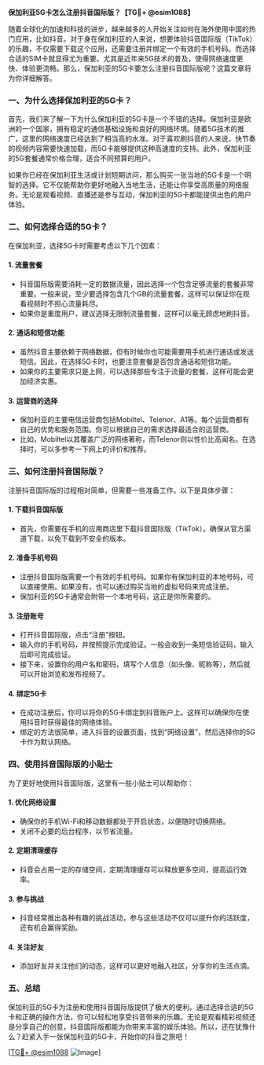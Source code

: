 **保加利亚5G卡怎么注册抖音国际版？【TG💪+ @esim1088】**

随着全球化的加速和科技的进步，越来越多的人开始关注如何在海外使用中国的热门应用，比如抖音。对于身在保加利亚的人来说，想要体验抖音国际版（TikTok）的乐趣，不仅需要下载这个应用，还需要注册并绑定一个有效的手机号码。而选择合适的SIM卡就显得尤为重要。尤其是近年来5G技术的普及，使得网络速度更快、体验更流畅。那么，保加利亚的5G卡要怎么注册抖音国际版呢？这篇文章将为你详细解答。

### 一、为什么选择保加利亚的5G卡？

首先，我们来了解一下为什么保加利亚的5G卡是一个不错的选择。保加利亚是欧洲的一个国家，拥有稳定的通信基础设施和良好的网络环境。随着5G技术的推广，这里的网络速度已经达到了相当高的水准。对于喜欢刷抖音的人来说，快节奏的视频内容需要快速加载，而5G卡能够提供这种高速度的支持。此外，保加利亚的5G套餐通常价格合理，适合不同预算的用户。

如果你已经在保加利亚生活或计划短期访问，那么购买一张当地的5G卡是一个明智的选择。它不仅能帮助你更好地融入当地生活，还能让你享受高质量的网络服务。无论是观看视频、直播还是参与互动，保加利亚的5G卡都能提供出色的用户体验。

### 二、如何选择合适的5G卡？

在保加利亚，选择5G卡时需要考虑以下几个因素：

#### 1. **流量套餐**
   - 抖音国际版需要消耗一定的数据流量，因此选择一个包含足够流量的套餐非常重要。一般来说，至少要选择包含几个GB的流量套餐，这样可以保证你在观看视频时不担心流量耗尽。
   - 如果你是重度用户，建议选择无限制流量套餐，这样可以毫无顾虑地刷抖音。

#### 2. **通话和短信功能**
   - 虽然抖音主要依赖于网络数据，但有时候你也可能需要用手机进行通话或发送短信。因此，在选择5G卡时，也要注意套餐是否包含通话和短信功能。
   - 如果你的主要需求只是上网，可以选择那些专注于流量的套餐，这样可能会更加经济实惠。

#### 3. **运营商的选择**
   - 保加利亚的主要电信运营商包括Mobiltel、Telenor、A1等。每个运营商都有自己的优势和服务范围。你可以根据自己的需求选择最适合的运营商。
   - 比如，Mobiltel以其覆盖广泛的网络著称，而Telenor则以性价比高闻名。在选择时，可以多参考一下网上的评价和推荐。

### 三、如何注册抖音国际版？

注册抖音国际版的过程相对简单，但需要一些准备工作。以下是具体步骤：

#### 1. **下载抖音国际版**
   - 首先，你需要在手机的应用商店里下载抖音国际版（TikTok）。确保从官方渠道下载，以免下载到不安全的版本。

#### 2. **准备手机号码**
   - 注册抖音国际版需要一个有效的手机号码。如果你有保加利亚的本地号码，可以直接使用。如果没有，也可以通过购买当地的虚拟号码来完成注册。
   - 保加利亚的5G卡通常会附带一个本地号码，这正是你所需要的。

#### 3. **注册账号**
   - 打开抖音国际版，点击“注册”按钮。
   - 输入你的手机号码，并按照提示完成验证。一般会收到一条短信验证码，输入后即可完成验证。
   - 接下来，设置你的用户名和密码，填写个人信息（如头像、昵称等），然后就可以开始浏览和发布视频了。

#### 4. **绑定5G卡**
   - 在成功注册后，你可以将你的5G卡绑定到抖音账户上。这样可以确保你在使用抖音时获得最佳的网络体验。
   - 绑定的方法很简单，进入抖音的设置页面，找到“网络设置”，然后选择你的5G卡作为默认网络。

### 四、使用抖音国际版的小贴士

为了更好地使用抖音国际版，这里有一些小贴士可以帮助你：

#### 1. **优化网络设置**
   - 确保你的手机Wi-Fi和移动数据都处于开启状态，以便随时切换网络。
   - 关闭不必要的后台程序，以节省流量。

#### 2. **定期清理缓存**
   - 抖音会占用一定的存储空间，定期清理缓存可以释放更多空间，提高运行效率。

#### 3. **参与挑战**
   - 抖音经常推出各种有趣的挑战活动，参与这些活动不仅可以提升你的活跃度，还有机会赢得奖励。

#### 4. **关注好友**
   - 添加好友并关注他们的动态，这样可以更好地融入社区，分享你的生活点滴。

### 五、总结

保加利亚的5G卡为注册和使用抖音国际版提供了极大的便利。通过选择合适的5G卡和正确的操作方法，你可以轻松地享受抖音带来的乐趣。无论是观看精彩视频还是分享自己的创意，抖音国际版都能为你带来丰富的娱乐体验。所以，还在犹豫什么？赶紧入手一张保加利亚的5G卡，开始你的抖音之旅吧！

[[TG💪+ @esim1088](https://t.me/s/esim1088) ![Image](https://i.postimg.cc/4NQfJmqS/Snipaste-2025-05-13-00-14-12.png)]